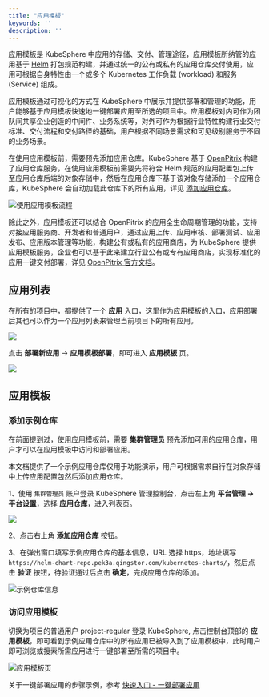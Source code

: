 ```yaml
---
title: "应用模板"
keywords: ''
description: ''
---
```


应用模板是 KubeSphere 中应用的存储、交付、管理途径，应用模板所纳管的应用基于 [Helm](https://helm.sh/) 打包规范构建，并通过统一的公有或私有的应用仓库交付使用，应用可根据自身特性由一个或多个 Kubernetes 工作负载 (workload) 和服务 (Service) 组成。

应用模板通过可视化的方式在 KubeSphere 中展示并提供部署和管理的功能，用户能够基于应用模板快速地一键部署应用至所选的项目中。应用模板对内可作为团队间共享企业创造的中间件、业务系统等，对外可作为根据行业特性构建行业交付标准、交付流程和交付路径的基础，用户根据不同场景需求和可见级别服务于不同的业务场景。

在使用应用模板前，需要预先添加应用仓库。KubeSphere 基于 [OpenPitrix](https://openpitrix.io) 构建了应用仓库服务，在使用应用模板前需要先将符合 Helm 规范的应用配置包上传至应用仓库后端的对象存储中，然后在应用仓库下基于该对象存储添加一个应用仓库，KubeSphere 会自动加载此仓库下的所有应用，详见 [添加应用仓库](../../platform-settings/app-repo)。

![使用应用模板流程](/app-template.svg)

除此之外，应用模板还可以结合 OpenPitrix 的应用全生命周期管理的功能，支持对接应用服务商、开发者和普通用户，通过应用上传、应用审核、部署测试、应用发布、应用版本管理等功能，构建公有或私有的应用商店，为 KubeSphere 提供应用模板服务，企业也可以基于此来建立行业公有或专有应用商店，实现标准化的应用一键交付部署，详见 [OpenPitrix 官方文档](https://docs.openpitrix.io/v0.3/zh-CN/user-guide/introduction/)。

## 应用列表

在所有的项目中，都提供了一个 **应用** 入口，这里作为应用模板的入口，应用部署后其也可以作为一个应用列表来管理当前项目下的所有应用。

![](https://pek3b.qingstor.com/kubesphere-docs/png/20190513211127.png)

点击 **部署新应用** → **应用模板部署**，即可进入 **应用模板** 页。

![](https://pek3b.qingstor.com/kubesphere-docs/png/20190513211356.png)

## 应用模板

### 添加示例仓库

在前面提到过，使用应用模板前，需要 **集群管理员** 预先添加可用的应用仓库，用户才可以在应用模板中访问和部署应用。

本文档提供了一个示例应用仓库仅用于功能演示，用户可根据需求自行在对象存储中上传应用配置包然后添加应用仓库。

1、使用 `集群管理员` 账户登录 KubeSphere 管理控制台，点击左上角 **平台管理 → 平台设置**，选择 **应用仓库**，进入列表页。

![](https://pek3b.qingstor.com/kubesphere-docs/png/20190513211736.png)

2、点击右上角 **添加应用仓库** 按钮。

3、在弹出窗口填写示例应用仓库的基本信息，URL 选择 https，地址填写 `https://helm-chart-repo.pek3a.qingstor.com/kubernetes-charts/`，然后点击 **验证** 按钮，待验证通过后点击 **确定**，完成应用仓库的添加。

![示例仓库信息](/app-repo-demo.png)

### 访问应用模板

切换为项目的普通用户 project-regular 登录 KubeSphere, 点击控制台顶部的 **应用模板**，即可看到示例应用仓库中的所有应用已被导入到了应用模板中，此时用户即可浏览或搜索所需应用进行一键部署至所需的项目中。

![应用模板页](/app-template-page.png)

关于一键部署应用的步骤示例，参考 [快速入门 - 一键部署应用](../../quick-start/one-click-deploy)




